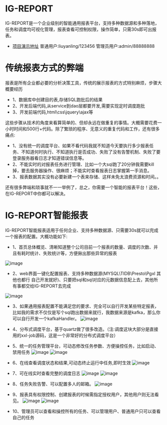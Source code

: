 # IG-REPORT
IG-REPORT是一个企业级别的智能通用报表平台，支持多种数据源和多种落地，任务和调度均可视化管理，报表查看可控制权限，操作简单，只需30s即可出报表。


- [项目演示地址](101.37.90.241:8080) 普通用户:liuyanling/123456 管理员用户:admin/88888888

# 传统报表方式的弊端
报表是所有企业都必要的分析决策工具，传统的展示报表的方式特别麻烦，步骤大概要经历

- 1、数据库中创建目的表,存储SQL跑批后的结果 
- 2、开发后端代码,从service到dao层都要开发,需要实现定时调度跑批 
- 3、开发前端代码,html\css\jquery\ajax等

这些步骤从技术的角度来看算简单的、但却永远在做重复的事情。大概需要花费一小时时间和500行+代码。除了繁琐的程序、无意义的重复代码和工作，还有很多痛点:

- 1、没有统一的调度平台、如果不看代码我就不知道今天要执行多少报表任务、不知道何时执行、不知道执行是否成功、失败了没有告警机制、失败了要登录服务器看日志才知道错误信息等。
- 2、不能实时的对报表任务进行管理、比如一个大sql跑了20分钟我需要kill掉，要去服务器操作、很麻烦；不能实时查看报表日志掌握第一手消息。
- 3、报表数据其实没有必要新建一个表来存储、这样未免太浪费资源和时间。。

还有很多弊端和琐事就不一一举例了，总之，你需要一个智能的报表平台！这些，在IG-REPORT中你都可以解决。

# IG-REPORT智能报表

IG-REPORT智能报表适用于任何企业、支持多种数据源、只需要30s就可以完成一个报表的配置。大概功能如下:

- 1、首页总体概览、清晰知道整个公司目前一个报表的数量、调度的次数、并且有耗时统计、失败统计等，方便揪出那些异常的报表

![image](https://github.com/LYL41011/igreport/blob/master/igreport-core/src/main/resources/static/static/img/igreport-dashbord.png?raw=true)

- 2、web界面一键化配置报表、支持多种数据源(MYSQL\TIDB\Presto\Pgxl 其他也都行 自己开发就好)、只要把sql和sql对应的元数据信息配上去，其他所有事都交给IG-REPORT去完成

![image](https://github.com/LYL41011/igreport/blob/master/igreport-core/src/main/resources/static/static/img/add-task.png?raw=true)

- 3、如果通用报表配置不能满足您的要求、完全可以自行开发某些特定报表，比如我的需求不仅仅是写个sql跑出数据来就行，我数据来源是kafka，那么你可以自行开发一个kafkaHandler。
![image](https://github.com/LYL41011/igreport/blob/master/igreport-core/src/main/resources/static/static/img/igreport-add-special-task.png?raw=true)


- 4、分布式调度平台，基于quartz做了很多改造。（注:调度这块大部分是直接用的xxl-job源码，这是一个非常好的分布式调度平台）
- 5、统一的任务管理平台，可动态修改任务参数、方便操控任务，比如启动、禁用任务
![image](https://github.com/LYL41011/igreport/blob/master/igreport-core/src/main/resources/static/static/img/igreport-my-task.png?raw=true)
![image](https://github.com/LYL41011/igreport/blob/master/igreport-core/src/main/resources/static/static/img/igreport-edit.png?raw=true)


- 6、在线查看调度状态和结果,可动态终止运行中任务,即时生效
![image](https://github.com/LYL41011/igreport/blob/master/igreport-core/src/main/resources/static/static/img/igreport-scheduler-task.png?raw=true)

- 7、可在线实时查看完整的调度日志
![image](https://github.com/LYL41011/igreport/blob/master/igreport-core/src/main/resources/static/static/img/igreport-log-error.png?raw=true)
![image](https://github.com/LYL41011/igreport/blob/master/igreport-core/src/main/resources/static/static/img/igreport-log-running.png?raw=true)

- 8、任务失败告警、可以配置多人的邮箱。
![image](https://github.com/LYL41011/igreport/blob/master/igreport-core/src/main/resources/static/static/img/igreport-alarm.png?raw=true)

- 9、报表具有权限控制、创建报表的时候需指定授权用户，其他用户则无法看见。
![image](https://github.com/LYL41011/igreport/blob/master/igreport-core/src/main/resources/static/static/img/igreport-authpeople.png?raw=true)
![image](https://github.com/LYL41011/igreport/blob/master/igreport-core/src/main/resources/static/static/img/igreport-report.png?raw=true)

- 10、管理员可以查看和操控所有的任务、可以管理用户、普通用户只可以查看自己的任务



